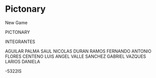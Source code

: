 # Pictonary
New Game

PICTONARY

INTEGRANTES

AGUILAR PALMA SAUL NICOLAS
DURAN RAMOS FERNANDO ANTONIO
FLORES CENTENO LUIS ANGEL
VALLE SANCHEZ GABRIEL
VAZQUES LARIOS DANIELA

-5322IS

